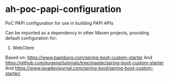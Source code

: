 # ah-poc-papi-configuration
PoC PAPI configuration for use in building PAPI APIs

Can be imported as a dependency in other Maven projects, providing default configuration for:
1. WebClient

Based on: 
https://www.baeldung.com/spring-boot-custom-starter
And
https://github.com/eugenp/tutorials/tree/master/spring-boot-custom-starter
And
https://www.javadevjournal.com/spring-boot/spring-boot-custom-starter/